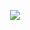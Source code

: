 <p align="center">
  <a href="https://skillicons.dev">
    <img src="https://skillicons.dev/icons?i=figma,flutter,firebase,androidstudio,html,css,js,py,django,pycharm,dart,flutter,github,gitlab,git,nodejs,react,vite,linux,sqlite,vscode,postman" />
  </a>
</p>
